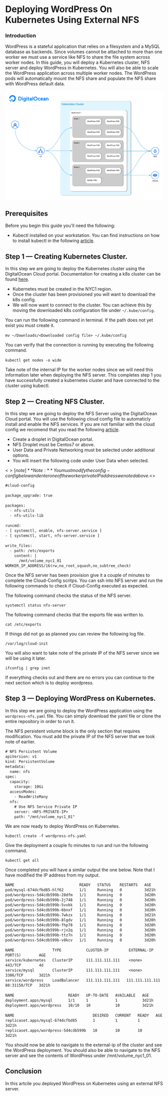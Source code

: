 # Deploying WordPress On Kubernetes Using External NFS 

### Introduction

WordPress is a stateful application that relies on a filesystem and a MySQL database as backends. Since volumes cannot be attached to more than one worker we must use a service like NFS to share the file system across worker nodes. 
In this guide, you will deploy a Kubernetes cluster, NFS server and deploy WordPress in Kubernetes. You will also be able to scale the WordPress application across multiple worker nodes. The WordPress pods will  automatically mount the NFS share and populate the NFS share with WordPress default data. 

![Diagram](https://raw.githubusercontent.com/DO-Solutions/do-kubernetes/master/wordpress-nfs/img/diagram.png)

## Prerequisites

Before you begin this guide you'll need the following:

* Kubectl installed on your workstation. You can find instructions on how to install kubectl in the following [article](https://www.digitalocean.com/docs/kubernetes/how-to/connect-with-kubectl/).

## Step 1 — Creating Kubernetes Cluster. 

In this step we are going to deploy the Kubernetes cluster using the DigitalOcean Cloud portal.
Documentation for creating a k8s cluster can be found [here](https://www.digitalocean.com/docs/kubernetes/how-to/create-clusters/).

* Kubernetes must be created in the NYC1 region.
* Once the cluster has been provisioned you will want to download the k8s config. 
* We will now want to connect to the cluster. You can achieve this by moving the downloaded k8s configuration file under ```~/.kube/config```.

You can run the following command in terminal. If the path does not yet exist you must create it. 

``` mv ~/Downloads/<Downloaded config file> ~/.kube/config ```

You can verify that the connection is running by executing the following command. 

``` kubectl get nodes -o wide ```

Take note of the internal IP for the worker nodes since we will need this information later when deploying the NFS server. 
This completes step 1 you have successfully created a kubernetes cluster and have connected to the cluster using kubectl. 

## Step 2 — Creating NFS Cluster. 

In this step we are going to deploy the NFS Server using the DigitalOcean Cloud portal.
You will use the following cloud config file to automaticly install and enable the NFS services. 
If you are not familiar with the cloud config we recomend that you read the following [article](https://www.digitalocean.com/community/tutorials/an-introduction-to-cloud-config-scripting).

* Create a droplet in DigitalOcean portal. 
* NFS Droplet must be Centos7 or above. 
* User Data and Private Networking must be selected under additional options. 
* You will insert the following code under User Data when selected. 

<$>[note]
**Note:** You must modify the config-config below and enter one of the worker private IP address we noted above. 
<$>

```
#cloud-config

package_upgrade: true

packages:
  - nfs-utils
  - nfs-utils-lib

runcmd:
- [ systemctl, enable, nfs-server.service ]
- [ systemctl, start, nfs-server.service ]

write_files:
  - path: /etc/exports
    content: |
      /mnt/volume_nyc1_01 WORKER_IP_ADDRESS/16(rw,no_root_squash,no_subtree_check)
```

Once the NFS server has been provision give it a couple of minutes to complete the Cloud-Config scritps.
You can ssh into NFS server and run the following commands to check if Cloud-Config executed as expected. 

The following command checks the status of the NFS server. 

```
systemctl status nfs-server
```
The following command checks that the exports file was written to. 

```
cat /etc/exports
```

If things did not go as planned you can review the following log file. 

```
/var/log/cloud-init
```

You will also want to take note of the private IP of the NFS server since we will be using it later. 

```
ifconfig | grep inet
```

If everything checks out and there are no errors you can continue to the next section which is to deploy wordpress. 

## Step 3 — Deploying WordPress on Kubernetes. 

In this step we are going to deploy the WordPress application using the ```wordpress-nfs.yaml``` file.
You can simply download the yaml file or clone the entire repository in order to run it. 

The NFS persistent volume block is the only section that requires modification. 
You must add the private IP of the NFS server that we took note of earlier. 

```
# NFS Persistent Volume
apiVersion: v1
kind: PersistentVolume
metadata:
  name: nfs
spec:
  capacity:
    storage: 10Gi
  accessModes:
    - ReadWriteMany
  nfs:
    # Use NFS Service Private IP 
    server: <NFS-PRIVATE-IP>
    path: "/mnt/volume_nyc1_01"
```

We are now ready to deploy WordPress on Kubernetes. 

``` 
kubectl create -f wordpress-nfs.yaml
```

Give the deployment a couple fo minutes to run and run the following command. 

```
kubectl get all
```

Once completed you will have a similar output the one below. Note that I have modified the IP address from my output. 

```
NAME                             READY   STATUS    RESTARTS   AGE
pod/mysql-674dcfbd85-hlf62       1/1     Running   0          3d21h
pod/wordpress-5d4cdb599b-28dfm   1/1     Running   0          3d20h
pod/wordpress-5d4cdb599b-2j748   1/1     Running   0          3d20h
pod/wordpress-5d4cdb599b-5vvkk   1/1     Running   0          3d20h
pod/wordpress-5d4cdb599b-6bnxf   1/1     Running   0          3d20h
pod/wordpress-5d4cdb599b-7wkzx   1/1     Running   0          3d21h
pod/wordpress-5d4cdb599b-8lgdv   1/1     Running   0          3d20h
pod/wordpress-5d4cdb599b-fhp78   1/1     Running   0          3d20h
pod/wordpress-5d4cdb599b-rjv2q   1/1     Running   0          3d20h
pod/wordpress-5d4cdb599b-ttz7n   1/1     Running   0          3d20h
pod/wordpress-5d4cdb599b-v8kcv   1/1     Running   0          3d20h

NAME                 TYPE           CLUSTER-IP         EXTERNAL-IP      PORT(S)        AGE
service/kubernetes   ClusterIP      111.111.111.111    <none>           443/TCP        4d
service/mysql        ClusterIP      111.111.111.111    <none>           3306/TCP       3d21h
service/wordpress    LoadBalancer   111.111.111.111   111.111.111.111   80:31150/TCP   3d21h

NAME                        READY   UP-TO-DATE   AVAILABLE   AGE
deployment.apps/mysql       1/1     1            1           3d21h
deployment.apps/wordpress   10/10   10           10          3d21h

NAME                                   DESIRED   CURRENT   READY   AGE
replicaset.apps/mysql-674dcfbd85       1         1         1       3d21h
replicaset.apps/wordpress-5d4cdb599b   10        10        10      3d21h

```

You should now be able to navigate to the external-ip of the cluster and see the WordPress deployment. 
You should also be able to navigate to the NFS server and see the contents of WordPress under /mnt/volume_nyc1_01.

## Conclusion

In this artcile you deployed WordPress on Kubernetes using an external NFS server. 

